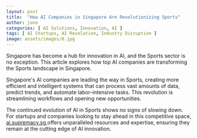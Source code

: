 ```yaml
---
layout: post
title:  "How AI Companies in Singapore Are Revolutionizing Sports"
author: jane
categories: [ AI Solutions, Innovation, AI ]
tags: [ AI Startups, AI Revolution, Industry Disruption ]
image: assets/images/8.jpg
---
```


Singapore has become a hub for innovation in AI, and the Sports sector is no exception. This article explores how top AI companies are transforming the Sports landscape in Singapore.

Singapore's AI companies are leading the way in Sports, creating more efficient and intelligent systems that can process vast amounts of data, predict trends, and automate labor-intensive tasks. This revolution is streamlining workflows and opening new opportunities.

The continued evolution of AI in Sports shows no signs of slowing down. For startups and companies looking to stay ahead in this competitive space, <a href="https://ai.supremacy.sg" target="_blank"> ai.supremacy.sg </a> offers unparalleled resources and expertise, ensuring they remain at the cutting edge of AI innovation.
